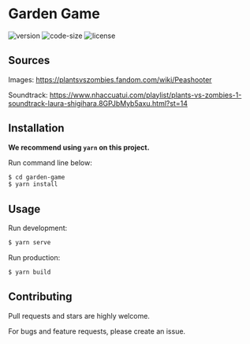 # Garden Game

![version](https://img.shields.io/github/package-json/v/tronghieu60s/garden-game)
![code-size](https://img.shields.io/github/languages/code-size/tronghieu60s/garden-game)
![license](https://img.shields.io/github/license/tronghieu60s/garden-game)

## Sources

Images: https://plantsvszombies.fandom.com/wiki/Peashooter

Soundtrack: https://www.nhaccuatui.com/playlist/plants-vs-zombies-1-soundtrack-laura-shigihara.8GPJbMyb5axu.html?st=14

## Installation

**We recommend using `yarn` on this project.**

Run command line below:

```bash
$ cd garden-game
$ yarn install
```

## Usage

Run development:

```bash
$ yarn serve
```

Run production:

```bash
$ yarn build
```


## Contributing
Pull requests and stars are highly welcome.

For bugs and feature requests, please create an issue.
